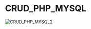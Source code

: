 # CRUD_PHP_MYSQL
![CRUD_PHP_MYSQL2](https://user-images.githubusercontent.com/51297986/74204492-62a83f00-4c41-11ea-8e41-a01ff6a14eb6.png)

